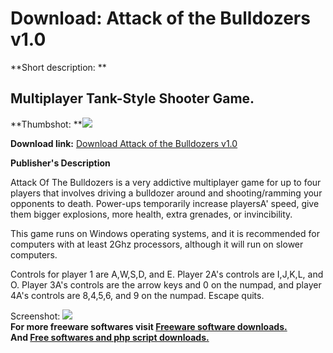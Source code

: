 # Download: Attack of the Bulldozers v1.0

**Short description: **

## Multiplayer Tank-Style Shooter Game.

  
**Thumbshot: **![](http://www.freewarefiles.com/screenshot/AttackOfTheBulldozers_md.gif)   
  
**Download link:** [Download Attack of the Bulldozers v1.0](http://freesoftwares.boysofts.com/Attack-Of-The-Bulldozers-V_program_21266.html)  
  

**Publisher's Description**  
  

Attack Of The Bulldozers is a very addictive multiplayer game for up to four
players that involves driving a bulldozer around and shooting/ramming your
opponents to death. Power-ups temporarily increase playersA' speed, give them
bigger explosions, more health, extra grenades, or invincibility.

This game runs on Windows operating systems, and it is recommended for
computers with at least 2Ghz processors, although it will run on slower
computers.

Controls for player 1 are A,W,S,D, and E. Player 2A's controls are I,J,K,L,
and O. Player 3A's controls are the arrow keys and 0 on the numpad, and player
4A's controls are 8,4,5,6, and 9 on the numpad. Escape quits.

  
  
Screenshot:
![](http://www.freewarefiles.com/screenshot/AttackOfTheBulldozers.gif)  
**For more freeware softwares visit [Freeware software downloads.](http://freesoftwares.boysofts.com/)**   
**And [Free softwares and php script downloads.](http://www.boysofts.com/)**

